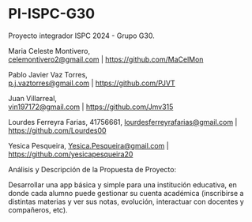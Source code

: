 # PI-ISPC-G30
Proyecto integrador ISPC 2024 - Grupo G30.

Maria Celeste Montivero,	
celemontivero2@gmail.com |
https://github.com/MaCelMon	

Pablo Javier Vaz Torres,	
p.j.vaztorres@gmail.com	|
https://github.com/PJVT	

Juan Villarreal,	
vin197172@gmail.com	|
https://github.com/Jmv315 

Lourdes Ferreyra Farias, 41756661,
lourdesferreyrafarias@gmail.com	|
https://github.com/Lourdes00

Yesica Pesqueira,
Yesica.Pesqueira@gmail.com |
https://github.com/yesicapesqueira20

Análisis y Descripción de la Propuesta de Proyecto:

Desarrollar una app básica y simple para una institución educativa, en donde cada alumno puede gestionar su cuenta académica (inscribirse a distintas materias y ver sus notas, evolución, interactuar con docentes y compañeros, etc).
